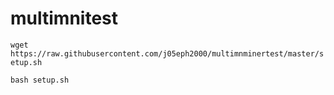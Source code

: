 # multimnitest

`wget https://raw.githubusercontent.com/j05eph2000/multimnminertest/master/setup.sh`


`bash setup.sh`
 
